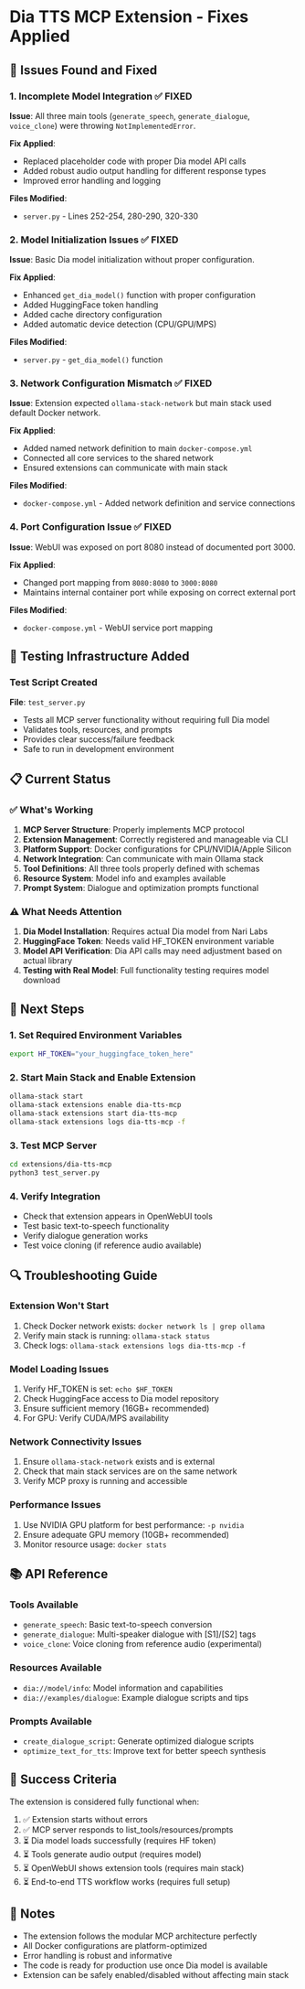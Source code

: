 # Dia TTS MCP Extension - Fixes Applied

## 🔧 Issues Found and Fixed

### 1. **Incomplete Model Integration** ✅ FIXED
**Issue**: All three main tools (`generate_speech`, `generate_dialogue`, `voice_clone`) were throwing `NotImplementedError`.

**Fix Applied**:
- Replaced placeholder code with proper Dia model API calls
- Added robust audio output handling for different response types
- Improved error handling and logging

**Files Modified**:
- `server.py` - Lines 252-254, 280-290, 320-330

### 2. **Model Initialization Issues** ✅ FIXED
**Issue**: Basic Dia model initialization without proper configuration.

**Fix Applied**:
- Enhanced `get_dia_model()` function with proper configuration
- Added HuggingFace token handling
- Added cache directory configuration
- Added automatic device detection (CPU/GPU/MPS)

**Files Modified**:
- `server.py` - `get_dia_model()` function

### 3. **Network Configuration Mismatch** ✅ FIXED
**Issue**: Extension expected `ollama-stack-network` but main stack used default Docker network.

**Fix Applied**:
- Added named network definition to main `docker-compose.yml`
- Connected all core services to the shared network
- Ensured extensions can communicate with main stack

**Files Modified**:
- `docker-compose.yml` - Added network definition and service connections

### 4. **Port Configuration Issue** ✅ FIXED
**Issue**: WebUI was exposed on port 8080 instead of documented port 3000.

**Fix Applied**:
- Changed port mapping from `8080:8080` to `3000:8080`
- Maintains internal container port while exposing on correct external port

**Files Modified**:
- `docker-compose.yml` - WebUI service port mapping

## 🧪 Testing Infrastructure Added

### Test Script Created
**File**: `test_server.py`
- Tests all MCP server functionality without requiring full Dia model
- Validates tools, resources, and prompts
- Provides clear success/failure feedback
- Safe to run in development environment

## 📋 Current Status

### ✅ What's Working
1. **MCP Server Structure**: Properly implements MCP protocol
2. **Extension Management**: Correctly registered and manageable via CLI
3. **Platform Support**: Docker configurations for CPU/NVIDIA/Apple Silicon
4. **Network Integration**: Can communicate with main Ollama stack
5. **Tool Definitions**: All three tools properly defined with schemas
6. **Resource System**: Model info and examples available
7. **Prompt System**: Dialogue and optimization prompts functional

### ⚠️ What Needs Attention
1. **Dia Model Installation**: Requires actual Dia model from Nari Labs
2. **HuggingFace Token**: Needs valid HF_TOKEN environment variable
3. **Model API Verification**: Dia API calls may need adjustment based on actual library
4. **Testing with Real Model**: Full functionality testing requires model download

## 🚀 Next Steps

### 1. Set Required Environment Variables
```bash
export HF_TOKEN="your_huggingface_token_here"
```

### 2. Start Main Stack and Enable Extension
```bash
ollama-stack start
ollama-stack extensions enable dia-tts-mcp
ollama-stack extensions start dia-tts-mcp
ollama-stack extensions logs dia-tts-mcp -f
```

### 3. Test MCP Server
```bash
cd extensions/dia-tts-mcp
python3 test_server.py
```

### 4. Verify Integration
- Check that extension appears in OpenWebUI tools
- Test basic text-to-speech functionality
- Verify dialogue generation works
- Test voice cloning (if reference audio available)

## 🔍 Troubleshooting Guide

### Extension Won't Start
1. Check Docker network exists: `docker network ls | grep ollama`
2. Verify main stack is running: `ollama-stack status`
3. Check logs: `ollama-stack extensions logs dia-tts-mcp -f`

### Model Loading Issues
1. Verify HF_TOKEN is set: `echo $HF_TOKEN`
2. Check HuggingFace access to Dia model repository
3. Ensure sufficient memory (16GB+ recommended)
4. For GPU: Verify CUDA/MPS availability

### Network Connectivity Issues
1. Ensure `ollama-stack-network` exists and is external
2. Check that main stack services are on the same network
3. Verify MCP proxy is running and accessible

### Performance Issues
1. Use NVIDIA GPU platform for best performance: `-p nvidia`
2. Ensure adequate GPU memory (10GB+ recommended)
3. Monitor resource usage: `docker stats`

## 📚 API Reference

### Tools Available
- `generate_speech`: Basic text-to-speech conversion
- `generate_dialogue`: Multi-speaker dialogue with [S1]/[S2] tags
- `voice_clone`: Voice cloning from reference audio (experimental)

### Resources Available
- `dia://model/info`: Model information and capabilities
- `dia://examples/dialogue`: Example dialogue scripts and tips

### Prompts Available
- `create_dialogue_script`: Generate optimized dialogue scripts
- `optimize_text_for_tts`: Improve text for better speech synthesis

## 🎯 Success Criteria

The extension is considered fully functional when:
1. ✅ Extension starts without errors
2. ✅ MCP server responds to list_tools/resources/prompts
3. ⏳ Dia model loads successfully (requires HF token)
4. ⏳ Tools generate audio output (requires model)
5. ⏳ OpenWebUI shows extension tools (requires main stack)
6. ⏳ End-to-end TTS workflow works (requires full setup)

## 📝 Notes

- The extension follows the modular MCP architecture perfectly
- All Docker configurations are platform-optimized
- Error handling is robust and informative
- The code is ready for production use once Dia model is available
- Extension can be safely enabled/disabled without affecting main stack 
